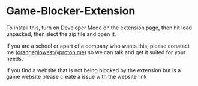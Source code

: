 # Game-Blocker-Extension
To install this, turn on Developer Mode on the extension page, then hit load unpacked, then slect the zip file and open it.

If you are a school or apart of a company who wants this, please conatact me (orangeglowest@proton.me) so we can talk and get it suited for your needs.

If you find a website that is not being blocked by the extension but is a game website please create a issue with the website link
